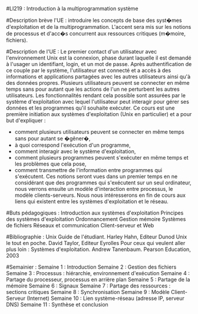 #LI219 : Introduction à la multiprogrammation système

#Description brève l'UE :
introduire les concepts de base des syst�mes d'exploitation et de la multiprogrammation. L'accent sera mis sur les notions de processus et d'acc�s concurrent aux ressources critiques (m�moire, fichiers).

#Description de l'UE :
Le premier contact d'un utilisateur avec l'environnement Unix est la connexion, phase durant laquelle il est demandé à l'usager un identifiant, login, et un mot de passe. Après authentification de ce couple par le système, l'utilisateur est connecté et a accès à des informations et applications partagées avec les autres utilisateurs ainsi qu'à des données propres. Plusieurs utilisateurs peuvent se connecter en même temps sans pour autant que les actions de l'un ne perturbent les autres utilisateurs. Les fonctionnalités rendant cela possible sont assurées par le système d'exploitation avec lequel l'utilisateur peut interagir pour gérer ses données et les programmes qu'il souhaite exécuter.
Ce cours est une première initiation aux systèmes d'exploitation (Unix en particulier) et a pour but d'expliquer :
- comment plusieurs utilisateurs peuvent se connecter en même temps sans pour autant se �gêner�,
- à quoi correspond l'exécution d'un programme,
- comment interagir avec le système d'exploitation,
- comment plusieurs programmes peuvent s'exécuter en même temps et les problèmes que cela pose,
- comment transmettre de l'information entre programmes qui s'exécutent.
Ces notions seront vues dans un premier temps en ne considérant que des programmes qui s'exécutent sur un seul ordinateur, nous verrons ensuite un modèle d'interaction entre processus, le modèle clients-serveurs. Nous nous intéresserons en fin de cours aux liens qui existent entre les systèmes d'exploitation et le réseau.


#Buts pédagogiques :
Introduction aux systèmes d'exploitation
Principes des systèmes d'exploitation
Ordonnancement
Gestion mémoire
Systèmes de fichiers
Réseaux et communication
Client-serveur et Web

#Bibliographie :
Unix Guide de l'étudiant. Harley Hahn, Editeur Dunod
Unix le tout en poche. David Taylor, Editeur Eyrolles
Pour ceux qui veulent aller plus loin : Systèmes d'exploitation. Andrew Tanenbaum. Pearson Education, 2003

#Semainier :
Semaine 1 : Introduction
Semaine 2 : Gestion des fichiers
Semaine 3 : Processus : hiérarchie, environnement d'exécution
Semaine 4 : Partage du processeur, processus en arrière plan
Semaine 5 : Partage de la mémoire
Semaine 6 : Signaux
Semaine 7 : Partage des ressources : sections critiques
Semaine 8 : Synchronisation
Semaine 9 : Modèle Client-Serveur (Internet)
Semaine 10 : Lien système-réseau (adresse IP, serveur DNS)
Semaine 11 : Synthèse et conclusion
